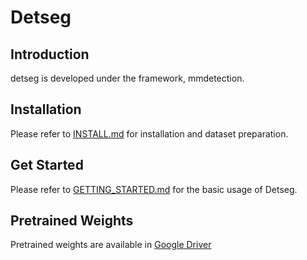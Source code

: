 
# Detseg


## Introduction

detseg is developed under the framework, mmdetection. 


## Installation

Please refer to [INSTALL.md](docs/INSTALL.md) for installation and dataset preparation.

## Get Started 

Please refer to [GETTING_STARTED.md](docs/GETTING_STARTED.md) for the basic usage of Detseg.


## Pretrained Weights 

Pretrained weights are available in [Google Driver](https://drive.google.com/drive/folders/1qPumv9D0-qTnmTWZS6My2VZksWGXPLhS?usp=sharing)
